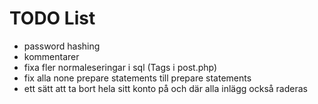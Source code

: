 # TODO List
- password hashing
- kommentarer
- fixa fler normaleseringar i sql (Tags i post.php)
- fix alla none prepare statements till prepare statements
- ett sätt att ta bort hela sitt konto på och där alla inlägg också raderas


